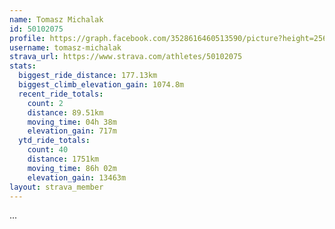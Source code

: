 ```yaml
---
name: Tomasz Michalak
id: 50102075
profile: https://graph.facebook.com/3528616460513590/picture?height=256&width=256
username: tomasz-michalak
strava_url: https://www.strava.com/athletes/50102075
stats:
  biggest_ride_distance: 177.13km
  biggest_climb_elevation_gain: 1074.8m
  recent_ride_totals:
    count: 2
    distance: 89.51km
    moving_time: 04h 38m
    elevation_gain: 717m
  ytd_ride_totals:
    count: 40
    distance: 1751km
    moving_time: 86h 02m
    elevation_gain: 13463m
layout: strava_member
--- 
```

...
